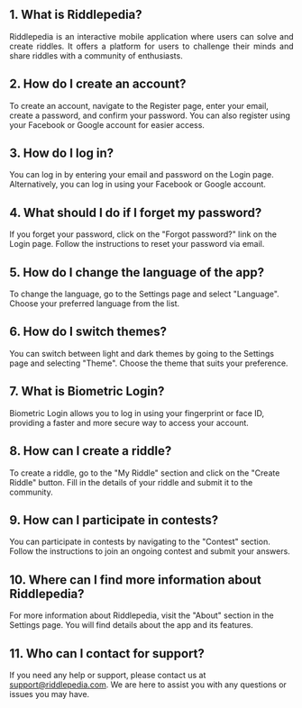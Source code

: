## 1. What is Riddlepedia?
<p align="justify">Riddlepedia is an interactive mobile application where users can solve and create riddles. It offers a platform for users to challenge their minds and share riddles with a community of enthusiasts.</p>

## 2. How do I create an account?
To create an account, navigate to the Register page, enter your email, create a password, and confirm your password. You can also register using your Facebook or Google account for easier access.

## 3. How do I log in?
You can log in by entering your email and password on the Login page. Alternatively, you can log in using your Facebook or Google account.

## 4. What should I do if I forget my password?
If you forget your password, click on the "Forgot password?" link on the Login page. Follow the instructions to reset your password via email.

## 5. How do I change the language of the app?
To change the language, go to the Settings page and select "Language". Choose your preferred language from the list.

## 6. How do I switch themes?
You can switch between light and dark themes by going to the Settings page and selecting "Theme". Choose the theme that suits your preference.

## 7. What is Biometric Login?
Biometric Login allows you to log in using your fingerprint or face ID, providing a faster and more secure way to access your account.

## 8. How can I create a riddle?
To create a riddle, go to the "My Riddle" section and click on the "Create Riddle" button. Fill in the details of your riddle and submit it to the community.

## 9. How can I participate in contests?
You can participate in contests by navigating to the "Contest" section. Follow the instructions to join an ongoing contest and submit your answers.

## 10. Where can I find more information about Riddlepedia?
For more information about Riddlepedia, visit the "About" section in the Settings page. You will find details about the app and its features.

## 11. Who can I contact for support?
If you need any help or support, please contact us at support@riddlepedia.com. We are here to assist you with any questions or issues you may have.
